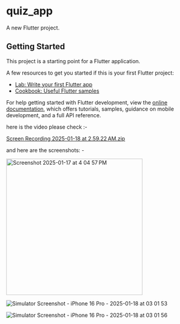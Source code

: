 # quiz_app

A new Flutter project.

## Getting Started

This project is a starting point for a Flutter application.

A few resources to get you started if this is your first Flutter project:

- [Lab: Write your first Flutter app](https://docs.flutter.dev/get-started/codelab)
- [Cookbook: Useful Flutter samples](https://docs.flutter.dev/cookbook)

For help getting started with Flutter development, view the
[online documentation](https://docs.flutter.dev/), which offers tutorials,
samples, guidance on mobile development, and a full API reference.


here is the video please check :-

[Screen Recording 2025-01-18 at 2.59.22 AM.zip](https://github.com/user-attachments/files/18459959/Screen.Recording.2025-01-18.at.2.59.22.AM.zip)


and here are the screenshots: -


<img width="363" alt="Screenshot 2025-01-17 at 4 04 57 PM" src="https://github.com/user-attachments/assets/54f6deeb-7114-4f39-aa2d-21afa68ab9b0" />

![Simulator Screenshot - iPhone 16 Pro - 2025-01-18 at 03 01 53](https://github.com/user-attachments/assets/5c6daa8d-6fba-46f7-bb08-836f883ff6c6)

![Simulator Screenshot - iPhone 16 Pro - 2025-01-18 at 03 01 56](https://github.com/user-attachments/assets/9630af6b-c331-442d-a822-5cb2ba342db5)


